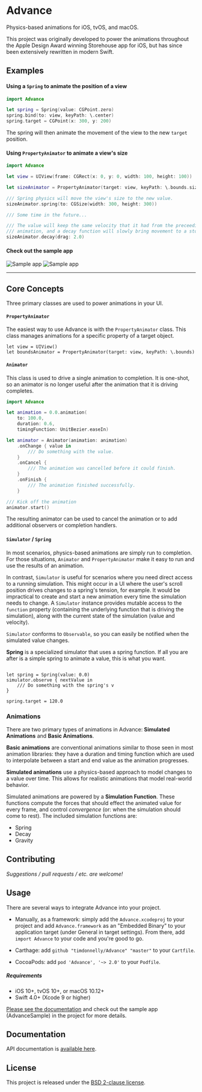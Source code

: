 # Advance

Physics-based animations for iOS, tvOS, and macOS.

This project was originally developed to power the animations throughout the Apple Design Award winning Storehouse app for iOS, but has since been extensively rewritten in modern Swift.

## Examples

#### Using a `Spring` to animate the position of a view

```swift
import Advance

let spring = Spring(value: CGPoint.zero)
spring.bind(to: view, keyPath: \.center)
spring.target = CGPoint(x: 300, y: 200)

```
The spring will then animate the movement of the view to the new `target` position.

#### Using `PropertyAnimator` to animate a view's size

```swift
import Advance

let view = UIView(frame: CGRect(x: 0, y: 0, width: 100, height: 100))

let sizeAnimator = PropertyAnimator(target: view, keyPath: \.bounds.size)

/// Spring physics will move the view's size to the new value.
sizeAnimator.spring(to: CGSize(width: 300, height: 300))

/// Some time in the future...

/// The value will keep the same velocity that it had from the preceeding
/// animation, and a decay function will slowly bring movement to a stop.
sizeAnimator.decay(drag: 2.0)

```


#### Check out the sample app

![Sample app](https://github.com/timdonnelly/Advance/raw/master/images/nav.gif)
![Sample app](https://github.com/timdonnelly/Advance/raw/master/images/logo.gif)

****

## Core Concepts

Three primary classes are used to power animations in your UI.

#### `PropertyAnimator`

The easiest way to use Advance is with the `PropertyAnimator` class. This class manages animations for a specific property of a target object.

```
let view = UIView()
let boundsAnimator = PropertyAnimator(target: view, keyPath: \.bounds)
```

#### `Animator`

This class is used to drive a single animation to completion. It is one-shot, so an animator is no longer useful after the animation that it is driving completes.

```swift
import Advance

let animation = 0.0.animation(
    to: 100.0, 
    duration: 0.6, 
    timingFunction: UnitBezier.easeIn)

let animator = Animator(animation: animation)
    .onChange { value in
        /// Do something with the value.
    }
    .onCancel {
        /// The animation was cancelled before it could finish.
    }
    .onFinish {
        /// The animation finished successfully.
    }

/// Kick off the animation
animator.start()

```

The resulting animator can be used to cancel the animation or to add additional observers or completion handlers.

#### `Simulator` / `Spring`

In most scenarios, physics-based animations are simply run to completion. For those situations, `Animator` and `PropertyAnimator` make it easy to run and use the results of an animation.

In contrast, `Simulator` is useful for scenarios where you need direct access to a running simulation. This might occur in a UI where the user's scroll position drives changes to a spring's tension, for example. It would be impractical to create and start a new animation every time the simulation needs to change. A `Simulator` instance provides mutable access to the `function` property (containing the underlying function that is driving the simulation), along with the current state of the simulation (value and velocity).

`Simulator` conforms to `Observable`, so you can easily be notified when the simulated value changes.

**Spring** is a specialized simulator that uses a spring function. If all you are after is a simple spring to animate a value, this is what you want.

```

let spring = Spring(value: 0.0)
simulator.observe { nextValue in
    /// Do something with the spring's v
}

spring.target = 120.0

```

### Animations


There are two primary types of animations in Advance: **Simulated Animations** and **Basic Animations**.

**Basic animations** are conventional animations similar to those seen in most animation libraries: they have a duration and timing function which are used to interpolate between a start and end value as the animation progresses.

**Simulated animations** use a physics-based approach to model changes to a value over time. This allows for realistic animations that model real-world behavior.

Simulated animations are powered by a **Simulation Function**. These functions compute the forces that should effect the animated value for every frame, and control *convergence* (or: when the simulation should come to rest). The included simulation functions are:
- Spring
- Decay
- Gravity


## Contributing

*Suggestions / pull requests / etc. are welcome!*

## Usage

There are several ways to integrate Advance into your project.

* Manually, as a framework: simply add the `Advance.xcodeproj` to your project and add `Advance.framework` as an "Embedded Binary" to your application target (under General in target settings). From there, add `import Advance` to your code and you're good to go.

* Carthage: add `github "timdonnelly/Advance" "master"` to your `Cartfile`.

* CocoaPods: add `pod 'Advance', '~> 2.0'` to your `Podfile`.

##### Requirements
* iOS 10+, tvOS 10+, or macOS 10.12+
* Swift 4.0+ (Xcode 9 or higher)

[Please see the documentation](http://timdonnelly.github.io/Advance/) and check out the sample app (AdvanceSample) in the project for more details.

## Documentation
API documentation is [available here](http://timdonnelly.github.io/Advance/docs).

## License
This project is released under the [BSD 2-clause license](https://github.com/timdonnelly/Advance/blob/master/LICENSE).
